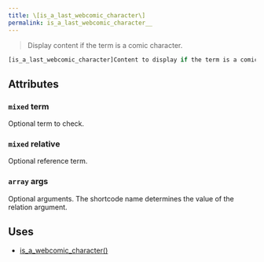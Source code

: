 ```yaml
---
title: \[is_a_last_webcomic_character\]
permalink: is_a_last_webcomic_character__
---
```


> Display content if the term is a comic character.

```php
[is_a_last_webcomic_character]Content to display if the term is a comic character.[/is_a_last_webcomic_character]
```

## Attributes

### `mixed` term
Optional term to check.

### `mixed` relative
Optional reference term.

### `array` args
Optional arguments. The shortcode name determines the
value of the relation argument.

## Uses
- [is_a_webcomic_character()](is_a_webcomic_character())
